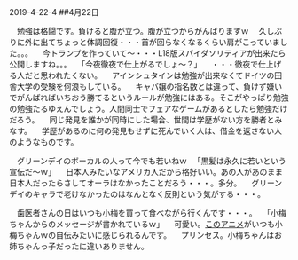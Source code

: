 2019-4-22-4
##4月22日

　勉強は格闘です。負けると腹が立つ。腹が立つからがんばりますｗ
　久しぶりに外に出てちょっと体調回復・・・首が回らなくなるくらい肩がこっていました。。。
　今トランプを作っていて〜・・・L18版スパイダソリティアが出来たら公開しますね。。。
　「今夜徹夜で仕上がるでしょ〜？」
　・・・徹夜で仕上げる人だと思われたくない。
　アインシュタインは勉強が出来なくてドイツの田舎大学の受験を何浪もしている。
　キャバ嬢の指名数とは違って、負けず嫌いでがんばればいちおう勝てるというルールが勉強にはある。そこがやっぱり勉強の勉強たるゆえんでしょう。人間同士でフェアなゲームがあるとしたら勉強だけだろう。
　同じ発見を誰かが同時にした場合、世間は学歴がない方を勝者とみなす。
　学歴があるのに何の発見もせずに死んでいく人は、借金を返さない人のようなものです。

　グリーンデイのボーカルの人って今でも若いねｗ
　「黒髪は永久に若いという宣伝だ〜ｗ」
　日本人みたいなアメリカ人だから格好いい。あの人があのまま日本人だったらさしてオーラはなかったことだろう・・・。多分。
　グリーンデイのキャラで老けなかったのはなんとなく反則という気がする・・・。

　歯医者さんの日はいつも小梅を買って食べながら行くんです・・・。
　「小梅ちゃんからのメッセージが書かれているｗ」
　可愛い。<a href="https://www.youtube.com/watch?v=OGnIOGMfeX0">このアニメ</a>がいつも小梅ちゃんｗの自伝みたいに感じられるんです。
　プリンセス。小梅ちゃんはお姉ちゃんっ子だったに違いありません。

